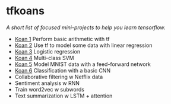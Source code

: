 # tfkoans

*A short list of focused mini-projects to help you learn tensorflow.*

- [Koan 1](https://github.com/unbox-research/tfkoans/tree/master/koan_1) Perform basic arithmetic with tf
- [Koan 2](https://github.com/unbox-research/tfkoans/tree/master/koan_2) Use tf to model some data with linear regression 
- [Koan 3](https://github.com/unbox-research/tfkoans/tree/master/koan_3) Logistic regression
- [Koan 4](https://github.com/unbox-research/tfkoans/tree/master/koan_4) Multi-class SVM
- [Koan 5](https://github.com/unbox-research/tfkoans/tree/master/koan_5) Model MNIST data with a feed-forward network
- [Koan 6](https://github.com/unbox-research/tfkoans/tree/master/koan_6) Classification with a basic CNN
- Collaborative filtering w Netflix data
- Sentiment analysis w RNN
- Train word2vec w subwords
- Text summarization w LSTM + attention
